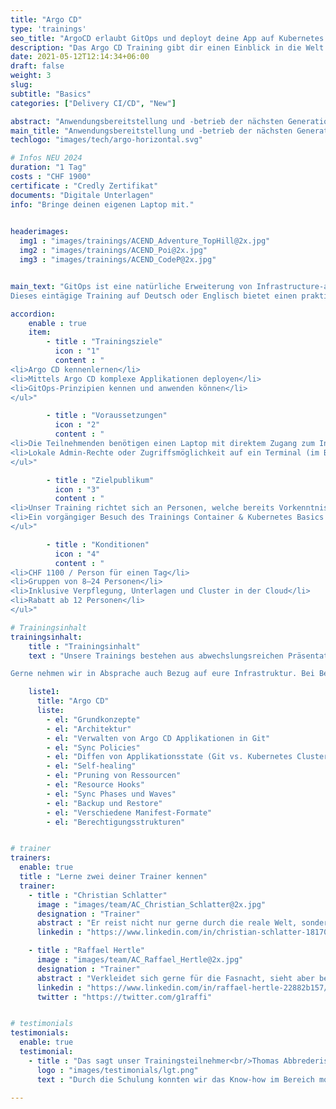 ```yaml
---
title: "Argo CD"
type: 'trainings'
seo_title: "ArgoCD erlaubt GitOps und deployt deine App auf Kubernetes."
description: "Das Argo CD Training gibt dir einen Einblick in die Welt von Continious Delivery und GitOps auf Kubernetes."
date: 2021-05-12T12:14:34+06:00
draft: false
weight: 3
slug:
subtitle: "Basics"
categories: ["Delivery CI/CD", "New"]

abstract: "Anwendungsbereitstellung und -betrieb der nächsten Generation."
main_title: "Anwendungsbereitstellung und -betrieb der nächsten Generation."
techlogo: "images/tech/argo-horizontal.svg"

# Infos NEU 2024
duration: "1 Tag"
costs : "CHF 1900"
certificate : "Credly Zertifikat"
documents: "Digitale Unterlagen"
info: "Bringe deinen eigenen Laptop mit."
 

headerimages:
  img1 : "images/trainings/ACEND_Adventure_TopHill@2x.jpg"
  img2 : "images/trainings/ACEND_Poi@2x.jpg"
  img3 : "images/trainings/ACEND_CodeP@2x.jpg"


main_text: "GitOps ist eine natürliche Erweiterung von Infrastructure-as-Code und Continuous Delivery mit dem Fokus auf der Verwendung von Git als Single Source of Truth für dein System. Änderungen an Infrastruktur und Anwendungen werden deklarativ über ein Git Repository vorgenommen, wobei ein automatisierter Prozess sicherstellt, dass der aktuelle Zustand deines Systems den Zustand des Repository widerspiegelt.\n\n
Dieses eintägige Training auf Deutsch oder Englisch bietet einen praktischen und klar verständlichen Einstieg zu GitOps anhand von Argo CD auf Kubernetes."

accordion:
    enable : true
    item:
        - title : "Trainingsziele"
          icon : "1"
          content : "
<li>Argo CD kennenlernen</li>
<li>Mittels Argo CD komplexe Applikationen deployen</li>
<li>GitOps-Prinzipien kennen und anwenden können</li>
</ul>"

        - title : "Voraussetzungen"
          icon : "2"
          content : "
<li>Die Teilnehmenden benötigen einen Laptop mit direktem Zugang zum Internet</li>
<li>Lokale Admin-Rechte oder Zugriffsmöglichkeit auf ein Terminal (im Browser) sind zusätzlich nötig</li>
</ul>"

        - title : "Zielpublikum"
          icon : "3"
          content : "
<li>Unser Training richtet sich an Personen, welche bereits Vorkenntnisse im Bereich von Container-Technologien, Git und Kubernetes besitzen</li>
<li>Ein vorgängiger Besuch des Trainings Container & Kubernetes Basics oder Container & OpenShift Basics wird empfohlen</li>
</ul>"

        - title : "Konditionen"
          icon : "4"
          content : "
<li>CHF 1100 / Person für einen Tag</li>
<li>Gruppen von 8–24 Personen</li>
<li>Inklusive Verpflegung, Unterlagen und Cluster in der Cloud</li>
<li>Rabatt ab 12 Personen</li>
</ul>"

# Trainingsinhalt
trainingsinhalt:
    title : "Trainingsinhalt"
    text : "Unsere Trainings bestehen aus abwechslungsreichen Präsentationen und hands-on Labs, um deren Inhalt auf spannende Art und Weise zu vermitteln.

Gerne nehmen wir in Absprache auch Bezug auf eure Infrastruktur. Bei Bedarf für weitere Inhalte können wir auf euren Wunsch hin Anpassungen vornehmen."

    liste1:
      title: "Argo CD"
      liste:
        - el: "Grundkonzepte"
        - el: "Architektur"
        - el: "Verwalten von Argo CD Applikationen in Git"
        - el: "Sync Policies"
        - el: "Diffen von Applikationsstate (Git vs. Kubernetes Cluster)"
        - el: "Self-healing"
        - el: "Pruning von Ressourcen"
        - el: "Resource Hooks"
        - el: "Sync Phases und Waves"
        - el: "Backup und Restore"
        - el: "Verschiedene Manifest-Formate"
        - el: "Berechtigungsstrukturen"


# trainer
trainers:
  enable: true
  title : "Lerne zwei deiner Trainer kennen"
  trainer:
    - title : "Christian Schlatter"
      image : "images/team/AC_Christian_Schlatter@2x.jpg"
      designation : "Trainer"
      abstract : "Er reist nicht nur gerne durch die reale Welt, sondern entdeckt auch in der Cloud Native Landscape neue Orte"
      linkedin : "https://www.linkedin.com/in/christian-schlatter-18170a1a2/"

    - title : "Raffael Hertle"
      image : "images/team/AC_Raffael_Hertle@2x.jpg"
      designation : "Trainer"
      abstract : "Verkleidet sich gerne für die Fasnacht, sieht aber bei den Cloud Native Technologien gerne hinter die Masken"
      linkedin : "https://www.linkedin.com/in/raffael-hertle-22882b157/"
      twitter : "https://twitter.com/g1raffi"


# testimonials
testimonials:
  enable: true
  testimonial:
    - title : "Das sagt unser Trainingsteilnehmer<br/>Thomas Abbrederis, Vaduz"
      logo : "images/testimonials/lgt.png"
      text : "Durch die Schulung konnten wir das Know-how im Bereich moderner Container Technologie praxisnah mit der zur Verfügung gestellten OpenShift Plattform vertiefen. Durch die sehr kompetenten Trainer konnte der Respekt vor den neuen Container Technologien reduziert werden und damit den Schulungsteilnehmern für die Zukunft eine sehr gute Basis gelegt werden."

---
```

